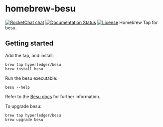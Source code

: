# homebrew-besu
 [![RocketChat chat](https://open.rocket.chat/images/join-chat.svg)](https://chat.hyperledger.org/channel/besu)
 [![Documentation Status](https://readthedocs.org/projects/hyperledger-besu/badge/?version=latest)](https://besu.hyperledger.org/en/latest/?badge=latest)
 [![License](https://img.shields.io/badge/License-Apache%202.0-blue.svg)](https://github.com/hyperledger/homebrew-besu/blob/main/LICENSE)
Homebrew Tap for besu.

## Getting started
Add the tap, and install:

```
brew tap hyperledger/besu
brew install besu
```
Run the besu executable:

```
besu --help
```

Refer to the [Besu docs](https://besu.hyperledger.org) for further information.

To upgrade besu:
```
brew tap hyperledger/besu
brew upgrade besu
```
